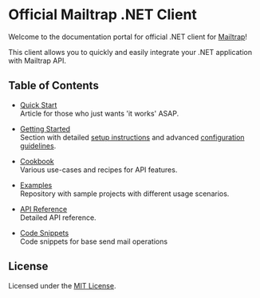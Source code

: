 # Official Mailtrap .NET Client

Welcome to the documentation portal for official .NET client for [Mailtrap](https://mailtrap.io/)!

This client allows you to quickly and easily integrate your .NET application with Mailtrap API.


## Table of Contents
- [Quick Start](xref:quick-start)  
Article for those who just wants 'it works' ASAP.

- [Getting Started](xref:setup)  
Section with detailed [setup instructions](xref:setup) and advanced [configuration guidelines](xref:configuration-model).

- [Cookbook](xref:send-email)  
Various use-cases and recipes for API features.

- [Examples](https://github.com/railsware/mailtrap-dotnet/tree/main/examples)  
Repository with sample projects with different usage scenarios.

- [API Reference](xref:Mailtrap)  
Detailed API reference.

- [Code Snippets](xref:snippets.index)  
Code snippets for base send mail operations


<!-- ## Contributing
We believe in the power of OSS and welcome any contributions to the library.  
Please refer to [Contributing Guide](https://github.com/railsware/mailtrap-dotnet/tree/main?tab=contrib-ov-file#readme) for details. -->


## License
Licensed under the [MIT License](https://github.com/railsware/mailtrap-dotnet/tree/main?tab=MIT-1-ov-file#readme).

